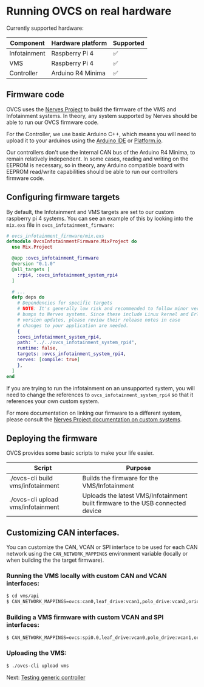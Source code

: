 # Running OVCS on real hardware

Currently supported hardware:

| Component    | Hardware platform | Supported |
|--------------|-------------------|----------------|
| Infotainment | Raspberry Pi 4    |:white_check_mark:|
| VMS          | Raspberry Pi 4    |:white_check_mark:|
| Controller   | Arduino R4 Minima |:white_check_mark:|

## Firmware code

OVCS uses the [Nerves Project](https://github.com/nerves-project) to build the firmware of the VMS and Infotainment systems. In theory, any system supported by Nerves should be able to run our OVCS firmware code.

For the Controller, we use basic Arduino C++, which means you will need to upload it to your arduinos using the [Arduino IDE](https://www.arduino.cc/en/software) or [Platform.io](https://platformio.org/).

Our controllers don't use the internal CAN bus of the Arduino R4 Minima, to remain relatively independent. In some cases, reading and writing on the EEPROM is necessary, so in theory, any Arduino compatible board with EEPROM read/write capabilities should be able to run our controllers firmware code.

## Configuring firmware targets

By default, the Infotainment and VMS targets are set to our custom raspberry pi 4 systems. You can see an example of this by looking into the `mix.exs` file in `ovcs_infotainment_firmware`:

```elixir
# ovcs_infotainment_firmware/mix.exs
defmodule OvcsInfotainmentFirmware.MixProject do
  use Mix.Project

  @app :ovcs_infotainment_firmware
  @version "0.1.0"
  @all_targets [
    :rpi4, :ovcs_infotainment_system_rpi4
  ]

  # ...
  defp deps do
    # Dependencies for specific targets
    # NOTE: It's generally low risk and recommended to follow minor version
    # bumps to Nerves systems. Since these include Linux kernel and Erlang
    # version updates, please review their release notes in case
    # changes to your application are needed.
    {
    :ovcs_infotainment_system_rpi4,
    path: "../../ovcs_infotainment_system_rpi4",
    runtime: false,
    targets: :ovcs_infotainment_system_rpi4,
    nerves: [compile: true]
    },
  ]
end
```

If you are trying to run the infotainment on an unsupported system, you will need to change the references to `ovcs_infotainment_system_rpi4` so that it references your own custom system.

For more documentation on linking our firmware to a different system, please consult the [Nerves Project documentation on custom systems](https://hexdocs.pm/nerves/customizing-systems.html).

## Deploying the firmware

OVCS provides some basic scripts to make your life easier.

| Script                            | Purpose             |
|-----------------------------------|---------------------|
| ./ovcs-cli build vms/infotainment | Builds the firmware for the VMS/Infotainment     |
| ./ovcs-cli upload vms/infotainment |  Uploads the latest VMS/Infotainment built firmware to the USB connected device |

## Customizing CAN interfaces.

You can customize the CAN, VCAN or SPI interface to be used for each CAN network using the `CAN_NETWORK_MAPPINGS` environment variable (locally or when building the the target firmware).

### Running the VMS locally with custom CAN and VCAN interfaces:

```sh
$ cd vms/api
$ CAN_NETWORK_MAPPINGS=ovcs:can0,leaf_drive:vcan1,polo_drive:vcan2,orion_bms:vcan3,misc:vcan4 iex -S mix phx.server
```

### Building a VMS firmware with custom VCAN and SPI interfaces:

```sh
$ CAN_NETWORK_MAPPINGS=ovcs:spi0.0,leaf_drive:vcan0,polo_drive:vcan1,orion_bms:vcan2,misc:vcan3 ./ovcs-cli build vms
```

### Uploading the VMS:

```sh
$ ./ovcs-cli upload vms
```

Next: [Testing generic controller](./testing_generic_controller.md)